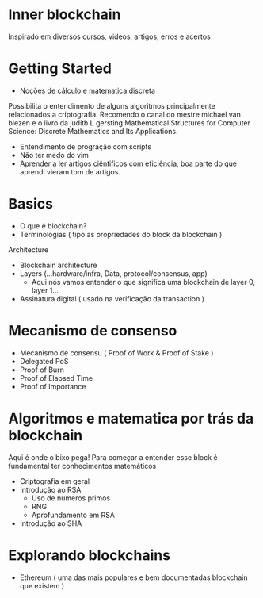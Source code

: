 # Inner blockchain

Inspirado em diversos cursos, videos, artigos, erros e acertos 

# Getting Started

- Noções de cálculo e matematica discreta

Possibilita o entendimento de alguns algoritmos principalmente relacionados a criptografia.
Recomendo o canal do mestre michael van biezen e o livro da judith L gersting Mathematical Structures for Computer Science: Discrete Mathematics and Its Applications.

- Entendimento de progração com scripts
- Não ter medo do vim
- Aprender a ler artigos ciêntificos com eficiência, boa parte do que aprendi vieram tbm de artigos.

# Basics

- O que é blockchain?
- Terminologias ( tipo as propriedades do block da blockchain )

Architecture

- Blockchain architecture
- Layers (...hardware/infra, Data, protocol/consensus, app)
    - Aqui nós vamos entender o que significa uma blockchain de layer 0, layer 1... 
- Assinatura digital ( usado na verificação da transaction )

# Mecanismo de consenso

- Mecanismo de consensu ( Proof of Work & Proof of Stake )
- Delegated PoS
- Proof of Burn
- Proof of Elapsed Time
- Proof of Importance

# Algoritmos e matematica por trás da blockchain

Aqui é onde o bixo pega! Para começar a entender esse block é fundamental ter conhecimentos matemáticos

- Criptografia em geral
- Introdução ao RSA
    - Uso de numeros primos
    - RNG
    - Aprofundamento em RSA
- Introdução ao SHA

# Explorando blockchains

- Ethereum ( uma das mais populares e bem documentadas blockchain que existem )
